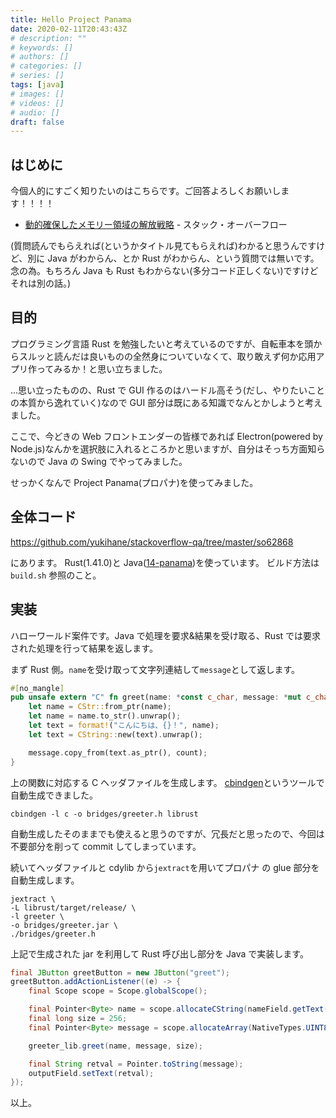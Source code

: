 ```yaml
---
title: Hello Project Panama
date: 2020-02-11T20:43:43Z
# description: ""
# keywords: []
# authors: []
# categories: []
# series: []
tags: [java]
# images: []
# videos: []
# audio: []
draft: false
---
```


## はじめに

今個人的にすごく知りたいのはこちらです。ご回答よろしくお願いします！！！！

- [動的確保したメモリー領域の解放戦略](https://ja.stackoverflow.com/q/62868/2808) - スタック・オーバーフロー

(質問読んでもらえれば(というかタイトル見てもらえれば)わかると思うんですけど、別に Java がわからん、とか Rust がわからん、という質問では無いです。念の為。もちろん Java も Rust もわからない(多分コード正しくない)ですけどそれは別の話。)

## 目的

プログラミング言語 Rust を勉強したいと考えているのですが、自転車本を頭からスルッと読んだは良いものの全然身についていなくて、取り敢えず何か応用アプリ作ってみるか！と思い立ちました。

…思い立ったものの、Rust で GUI 作るのはハードル高そう(だし、やりたいことの本質から逸れていく)なので GUI 部分は既にある知識でなんとかしようと考えました。

ここで、今どきの Web フロントエンダーの皆様であれば Electron(powered by Node.js)なんかを選択肢に入れるところかと思いますが、自分はそっち方面知らないので Java の Swing でやってみました。

せっかくなんで Project Panama(プロパナ)を使ってみました。

## 全体コード

https://github.com/yukihane/stackoverflow-qa/tree/master/so62868

にあります。
Rust(1.41.0)と Java([14-panama](https://jdk.java.net/panama/))を使っています。
ビルド方法は `build.sh` 参照のこと。

## 実装

ハローワールド案件です。Java で処理を要求&結果を受け取る、Rust では要求された処理を行って結果を返します。

まず Rust 側。`name`を受け取って文字列連結して`message`として返します。

```rust
#[no_mangle]
pub unsafe extern "C" fn greet(name: *const c_char, message: *mut c_char, count: size_t) {
    let name = CStr::from_ptr(name);
    let name = name.to_str().unwrap();
    let text = format!("こんにちは、{}！", name);
    let text = CString::new(text).unwrap();

    message.copy_from(text.as_ptr(), count);
}
```

上の関数に対応する C ヘッダファイルを生成します。
[cbindgen](https://github.com/eqrion/cbindgen)というツールで自動生成できました。

    cbindgen -l c -o bridges/greeter.h librust

自動生成したそのままでも使えると思うのですが、冗長だと思ったので、今回は不要部分を削って commit してしまっています。

続いてヘッダファイルと cdylib から`jextract`を用いてプロパナ の glue 部分を自動生成します。

```shell
jextract \
-L librust/target/release/ \
-l greeter \
-o bridges/greeter.jar \
./bridges/greeter.h
```

上記で生成された jar を利用して Rust 呼び出し部分を Java で実装します。

```java
final JButton greetButton = new JButton("greet");
greetButton.addActionListener((e) -> {
    final Scope scope = Scope.globalScope();

    final Pointer<Byte> name = scope.allocateCString(nameField.getText());
    final long size = 256;
    final Pointer<Byte> message = scope.allocateArray(NativeTypes.UINT8, size).elementPointer();

    greeter_lib.greet(name, message, size);

    final String retval = Pointer.toString(message);
    outputField.setText(retval);
});
```

以上。
